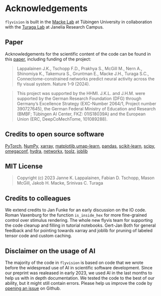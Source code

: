 # Acknowledgements

`flyvision` is built in the [Macke Lab](https://www.mackelab.org) at Tübingen University in collaboration with the [Turaga Lab](https://www.janelia.org/lab/turaga-lab) at Janelia Research Campus.

## Paper

Acknowledgements for the scientific content of the code can be found in this [paper](https://www.nature.com/articles/s41586-024-07939-3#Ack1), including funding of the project:

> Lappalainen J.K., Tschopp F.D., Prakhya S., McGill M., Nern A., Shinomiya K., Takemura S., Gruntman E., Macke J.H., Turaga S.C., Connectome-constrained networks predict neural activity across the fly visual system. Nature 1–9 (2024).

> This project was supported by the HHMI. J.K.L. and J.H.M. were supported by the German Research Foundation (DFG) through Germany’s Excellence Strategy (EXC-Number 2064/1, Project number 390727645), the German Federal Ministry of Education and Research (BMBF; Tübingen AI Center, FKZ: 01IS18039A) and the European Union (ERC, DeepCoMechTome, 101089288).

## Credits to open source software

[PyTorch](https://pytorch.org/), [NumPy](https://numpy.org/), [xarray](https://xarray.dev/),
[matplotlib](https://matplotlib.org/),[umap-learn](https://umap-learn.readthedocs.io/), [pandas](https://pandas.pydata.org/),
[scikit-learn](https://scikit-learn.org/), [scipy](https://scipy.org/), [omegaconf](https://omegaconf.readthedocs.io/),
[hydra](https://hydra.cc/), [networkx](https://networkx.org/), [toolz](https://toolz.readthedocs.io/en/latest/),
[joblib](https://joblib.readthedocs.io/)

## MIT License

> Copyright (c) 2023 Janne K. Lappalainen, Fabian D. Tschopp, Mason McGill, Jakob H. Macke, Srinivas C. Turaga

## Credits to colleagues

We extend credits to Jan Funke for an early discussion on the IO code. Roman Vaxenburg for the function `is_inside_hex` for more fine-grained control over stimulus rendering.
The whole new flyvis team for supporting the code cleanup and filling in tutorial notebooks.
Gert-Jan Both for general feedback and for pointing towards xarray and joblib for pruning of labeled tensor code and custom caching.

## Disclaimer on the usage of AI

The majority of the code in `flyvision` is based on code that we wrote before the widespread use of AI in scientific software development. Since our preprint was realeased in early 2023, we used AI in the last months to help us with in depth documentation. We tested the code to the best of our ability, but it might still contain errors. Please help us improve the code by [opening an issue](https://github.com/TuragaLab/flyvis/issues) on Github.
